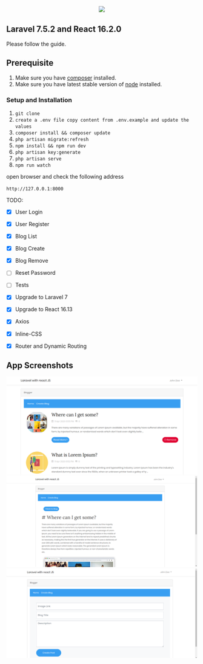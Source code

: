 <p align="center"><img src="https://laravel.com/assets/img/components/logo-laravel.svg"></p>

## Laravel 7.5.2 and React 16.2.0

Please follow the guide.

## Prerequisite

1. Make sure you have [composer](https://getcomposer.org/download/) installed.
2. Make sure you have latest stable version of [node](https://nodejs.org/en/download/) installed.

### Setup and Installation

1. `git clone`
2. `create a .env file copy content from .env.example and update the values`
3. `composer install && composer update`
4. `php artisan migrate:refresh`
5. `npm install && npm run dev`
6. `php artisan key:generate`
7. `php artisan serve`
8. `npm run watch`

open browser and check the following address

`http://127.0.0.1:8000`

TODO:

- [x] User Login
- [x] User Register
- [x] Blog List
- [x] Blog Create
- [x] Blog Remove
- [ ] Reset Password
- [ ] Tests
- [x] Upgrade to Laravel 7
- [x] Upgrade to React 16.13
- [x] Axios
- [x] Inline-CSS
- [x] Router and Dynamic Routing


## App Screenshots

<img src="public/image1.png" alt="Laravel React CRUD" />
<img src="public/image2.png" alt="Laravel React CRUD" />
<img src="public/image3.png" alt="Laravel React CRUD" />

